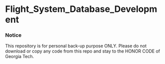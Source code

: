 # Flight_System_Database_Development

### Notice
This repository is for personal back-up purpose ONLY. Please do not download or copy any code from this repo and stay to the HONOR CODE of Georgia Tech.
